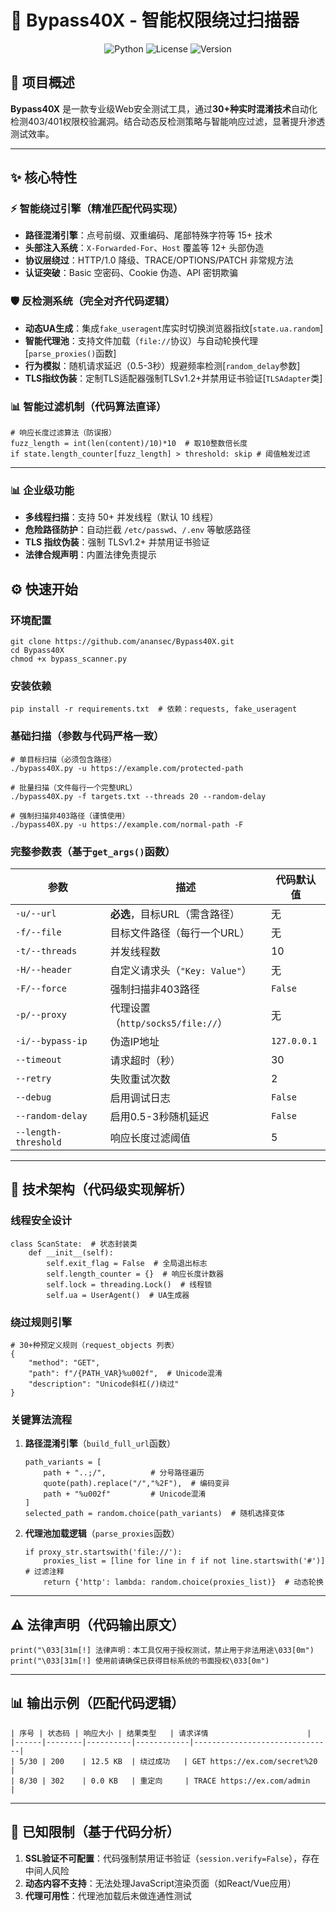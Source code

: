 # 🔐 Bypass40X - 智能权限绕过扫描器

<p align="center">   <img src="https://img.shields.io/badge/Python-3.10%2B-blue" alt="Python">   <img src="https://img.shields.io/badge/License-MIT-green" alt="License">   <img src="https://img.shields.io/badge/Version-2.0-orange" alt="Version"> </p>

## 🚀 项目概述

**Bypass40X** 是一款专业级Web安全测试工具，通过**30+种实时混淆技术**自动化检测403/401权限校验漏洞。结合动态反检测策略与智能响应过滤，显著提升渗透测试效率。

------

## ✨ 核心特性

### ⚡️ 智能绕过引擎（精准匹配代码实现）

- **路径混淆引擎**：点号前缀、双重编码、尾部特殊字符等 15+ 技术
- **头部注入系统**：`X-Forwarded-For`、`Host` 覆盖等 12+ 头部伪造
- **协议层绕过**：HTTP/1.0 降级、TRACE/OPTIONS/PATCH 非常规方法
- **认证突破**：Basic 空密码、Cookie 伪造、API 密钥欺骗

### 🛡️ 反检测系统（完全对齐代码逻辑）

- **动态UA生成**：集成`fake_useragent`库实时切换浏览器指纹[`state.ua.random`]
- **智能代理池**：支持文件加载（`file://`协议）与自动轮换代理[`parse_proxies()`函数]
- **行为模拟**：随机请求延迟（0.5-3秒）规避频率检测[`random_delay`参数]
- **TLS指纹伪装**：定制TLS适配器强制TLSv1.2+并禁用证书验证[`TLSAdapter`类]

### 📊 智能过滤机制（代码算法直译）

```
# 响应长度过滤算法（防误报）
fuzz_length = int(len(content)/10)*10  # 取10整数倍长度
if state.length_counter[fuzz_length] > threshold: skip # 阈值触发过滤
```

------

### 📊 企业级功能
- **多线程扫描**：支持 50+ 并发线程（默认 10 线程）
- **危险路径防护**：自动拦截 `/etc/passwd`、`/.env` 等敏感路径
- **TLS 指纹伪装**：强制 TLSv1.2+ 并禁用证书验证
- **法律合规声明**：内置法律免责提示

## ⚙️ 快速开始

### 环境配置

```
git clone https://github.com/anansec/Bypass40X.git
cd Bypass40X
chmod +x bypass_scanner.py
```
### 安装依赖
```pip install -r requirements.txt  # 依赖：requests, fake_useragent```

### 基础扫描（参数与代码严格一致）

```
# 单目标扫描（必须包含路径）
./bypass40X.py -u https://example.com/protected-path

# 批量扫描（文件每行一个完整URL）
./bypass40X.py -f targets.txt --threads 20 --random-delay

# 强制扫描非403路径（谨慎使用）
./bypass40X.py -u https://example.com/normal-path -F
```

### 完整参数表（基于`get_args()`函数）

| 参数                 | 描述                              | 代码默认值  |
| -------------------- | --------------------------------- | ----------- |
| `-u/--url`           | **必选**，目标URL（需含路径）     | 无          |
| `-f/--file`          | 目标文件路径（每行一个URL）       | 无          |
| `-t/--threads`       | 并发线程数                        | 10          |
| `-H/--header`        | 自定义请求头（`"Key: Value"`）    | 无          |
| `-F/--force`         | 强制扫描非403路径                 | `False`     |
| `-p/--proxy`         | 代理设置（`http/socks5/file://`） | 无          |
| `-i/--bypass-ip`     | 伪造IP地址                        | `127.0.0.1` |
| `--timeout`          | 请求超时（秒）                    | 30          |
| `--retry`            | 失败重试次数                      | 2           |
| `--debug`            | 启用调试日志                      | `False`     |
| `--random-delay`     | 启用0.5-3秒随机延迟               | `False`     |
| `--length-threshold` | 响应长度过滤阈值                  | 5           |

------

## 🧩 技术架构（代码级实现解析）

### 线程安全设计

```
class ScanState:  # 状态封装类
    def __init__(self):
        self.exit_flag = False  # 全局退出标志
        self.length_counter = {}  # 响应长度计数器
        self.lock = threading.Lock()  # 线程锁
        self.ua = UserAgent()  # UA生成器
```

### 绕过规则引擎

```
# 30+种预定义规则（request_objects 列表）
{
    "method": "GET", 
    "path": f"/{PATH_VAR}%u002f",  # Unicode混淆
    "description": "Unicode斜杠(/)绕过"
}
```

### 关键算法流程

1. **路径混淆引擎**（`build_full_url`函数）

   ```
   path_variants = [
       path + "..;/",          # 分号路径遍历
       quote(path).replace("/","%2F"),  # 编码变异
       path + "%u002f"         # Unicode混淆
   ]
   selected_path = random.choice(path_variants)  # 随机选择变体
   ```

2. **代理池加载逻辑**（`parse_proxies`函数）

   ```
   if proxy_str.startswith('file://'):
       proxies_list = [line for line in f if not line.startswith('#')]  # 过滤注释
       return {'http': lambda: random.choice(proxies_list)}  # 动态轮换
   ```

------

## ⚠️ 法律声明（代码输出原文）

```
print("\033[31m[!] 法律声明：本工具仅用于授权测试，禁止用于非法用途\033[0m")
print("\033[31m[!] 使用前请确保已获得目标系统的书面授权\033[0m")
```

------

## 📊 输出示例（匹配代码逻辑）

```
| 序号 | 状态码 | 响应大小 | 结果类型   | 请求详情                      |
|------|--------|----------|------------|-------------------------------|
| 5/30 | 200    | 12.5 KB  | 绕过成功   | GET https://ex.com/secret%20 |
| 8/30 | 302    | 0.0 KB   | 重定向     | TRACE https://ex.com/admin   |
```

------

## 🚨 已知限制（基于代码分析）

1. **SSL验证不可配置**：代码强制禁用证书验证（`session.verify=False`），存在中间人风险
2. **动态内容不支持**：无法处理JavaScript渲染页面（如React/Vue应用）
3. **代理可用性**：代理池加载后未做连通性测试

